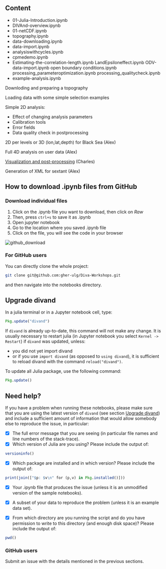 ## Content


* 01-Julia-Introduction.ipynb
* DIVAnd-overview.ipynb
* 01-netCDF.ipynb
* topography.ipynb
* data-downloading.ipynb
* data-import.ipynb
* analysiswithcycles.ipynb
* cpmedemo.ipynb
* Estimating-the-correlation-length.ipynb
LandEpsiloneffect.ipynb
ODV-data-import.ipynb
open boundary conditions.ipynb
processing_parameteroptimization.ipynb
processing_qualitycheck.ipynb
* example-analysis.ipynb


Downloding and preparing a topography

Loading data with some simple selection examples

Simple 2D analysis:
* Effect of changing analysis parameters 
* Calibration tools 
* Error fields
* Data quality check in postprocessing

2D per levels or 3D (lon,lat,depth) for Black Sea (Alex)

Full 4D analysis on user data (Alex)

[Visualization and post-processing](./postprocessing/README.md) (Charles)

Generation of XML for sextant (Alex)

## How to download .ipynb files from GitHub

### Download individual files
1. Click on the .ipynb file you want to download, then click on *Raw*
2. Then, press `ctrl+s` to save it as .ipynb
3. Open jupyter notebook
4. Go to the location where you saved .ipynb file
5. Click on the file, you will see the code in your browser

![github_download](https://user-images.githubusercontent.com/11868914/36780897-9db97b3a-1c74-11e8-8278-42b61fa0b57f.png)


### For GitHub users

You can directly clone the whole project:
```bash
git clone git@github.com:gher-ulg/Diva-Workshops.git
```
and then navigate into the notebooks directory.

## Upgrade divand

In a julia terminal or in a Jupyter notebook cell, type:

```julia
Pkg.update("divand")
```

If `divand` is already up-to-date, this command will not make any change.
It is usually necessary to restart julia (in Jupyter notebook you select `Kernel -> Restart`) if `divand` was updated, unless:
  * you did not yet import divand
  * or if you use `import divand` (as opposed to `using divand`), it is sufficient to reload divand with the command `reload("divand")`.

To update all Julia package, use the following command:

```julia
Pkg.update()
```

## Need help?

If you have a problem when running these notebooks, please make sure that you are using the latest version of `divand` (see section [Upgrade divand](#upgrade-divand)) and include a sufficient amount of information that would allow somebody else to reproduce the issue, in particular:

- [x] The full error message that you are seeing (in particular file names and line numbers of the stack-trace).
- [x] Which version of Julia are you using? Please include the output of:

```julia
versioninfo()
```
- [x] Which package are installed and in which version? Please include the output of:

```julia
print(join(["$p: $v\n" for (p,v) in Pkg.installed()]))
```
- [x] Your .ipynb file that produces the issue (unless it is an unmodified version of the sample notebooks).
- [x] A subset of your data to reproduce the problem (unless it is an example data set).

- [x] From which directory are you running the script and do you have permission to write to this directory (and enough disk space)? Please include the output of:

```julia
pwd()
```

### GitHub users

Submit an issue with the details mentioned in the previous sections.

<!--  LocalWords:  ODV JMB lon ipynb GitHub ctrl jupyter
 -->
<!--  LocalWords:  divand julia versioninfo pwd
 -->
